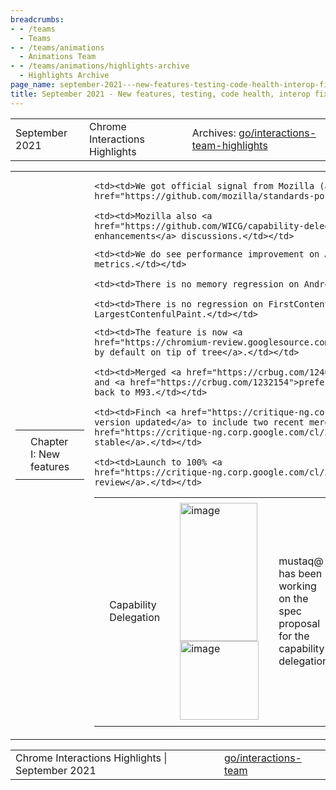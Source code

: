 ```yaml
---
breadcrumbs:
- - /teams
  - Teams
- - /teams/animations
  - Animations Team
- - /teams/animations/highlights-archive
  - Highlights Archive
page_name: september-2021---new-features-testing-code-health-interop-fixes-and-more
title: September 2021 - New features, testing, code health, interop fixes and more!
---
```


<table>
<tr>

<td>September 2021</td>

<td>Chrome Interactions Highlights</td>

<td>Archives: <a href="http://go/animations-team-highlights">go/interactions-team-highlights</a></td>

</tr>
</table>

<table>
<tr>

<td><table></td>
<td><tr></td>

<td><td>Chapter I: New features</td></td>

<td></tr></td>
<td></table></td>

<td><table></td>
<td><tr></td>

<td><td>Capability Delegation</td></td>

<td><td><img alt="image" src="https://lh3.googleusercontent.com/MG0xgExux0IXLJhml1xYx4KnCibC4LI9_Q9qW04jIjlFaEkh7MKOdMe49olq5XfTKyiYwb8rEeOE6n-Y8G0LXu-6T_42-4vnwi4aRXHtxGyJKJCV_CImQrLO9C-fdDg3g0RuPSnQog=s0" height=221.4676 width=124.0124> <img alt="image" src="https://lh6.googleusercontent.com/0HyrhEBh-ZWRaAxhrkkA5U4LFwor0Zsy7J1U4MpsXJv3GLxZgDSOtThkHBPlAQvvQQDZmZ9-nTX3O_2eLElAIq0hlRS9mG1sS3FvlyiBO-Sv_EsITp7NfaRqOrVzV4tNq64F40EeVg=s0" height=126 width=126></td></td>

<td><td>mustaq@ has been working on the spec proposal for the capability delegation.</td></td>

    <td><td>We got official signal from Mozilla (annevk@): <a
    href="https://github.com/mozilla/standards-positions/issues/565#issuecomment-918137857">useful/reasonable</a>.</td></td>

    <td><td>Mozilla also <a
    href="https://github.com/WICG/capability-delegation/issues">started bugs &
    enhancements</a> discussions.</td></td>

<td><td>For payment capability delegation, the origin trial is now <a href="https://developer.chrome.com/origintrials/#/view_trial/640637046993453057">ready</a> for partners.</td></td>

<td><td>Composite BG-color animation</td></td>

<td><td>xidachen@ <a href="https://critique-ng.corp.google.com/cl/395582428">launched</a> the finch study for the feature CompositeBGColorAnimation on Beta channel, with 50% control vs 50% enabled. The preliminary <a href="https://uma.googleplex.com/p/chrome/variations">result</a> looks very positive (Note that currently we have &lt; 7 days of data). Here are some highlights of the result:</td></td>

    <td><td>We do see performance improvement on Animations Smoothness
    metrics.</td></td>

    <td><td>There is no memory regression on Android</td></td>

    <td><td>There is no regression on FirstContentfulPaint and
    LargestContenfulPaint.</td></td>

<td><td>Elastic Overscroll</td></td>

<td><td>flackr@ made great progress on launching elastic overscroll.</td></td>

    <td><td>The feature is now <a
    href="https://chromium-review.googlesource.com/c/chromium/src/+/3150217">on
    by default on tip of tree</a>.</td></td>

    <td><td>Merged <a href="https://crbug.com/1240789">reduce stretch amount</a>
    and <a href="https://crbug.com/1232154">prefers-reduce-motion</a> behavior
    back to M93.</td></td>

    <td><td>Finch <a href="https://critique-ng.corp.google.com/cl/396373932">min
    version updated</a> to include two recent merges and <a
    href="https://critique-ng.corp.google.com/cl/396395915">launched to 1%
    stable</a>.</td></td>

    <td><td>Launch to 100% <a
    href="https://critique-ng.corp.google.com/cl/396900469">out for
    review</a>.</td></td>

<td></tr></td>
<td></table></td>

<td><table></td>
<td><tr></td>

<td><td>Chapter II: Testing</td></td>

<td></tr></td>
<td></table></td>

<td><table></td>
<td><tr></td>

<td><td>Composite BG-color animation</td></td>

<td><td><img alt="image" src="https://lh5.googleusercontent.com/yxjOLd0Oe3UdEwcVc0hKOxt85oJgTV_DpzaLzp910D8YinzafDO8M4I_O4Ju7mr2j2vxAryh6lGXu1qSqog61i6D3_LlmxsT0dlvEM20IoOZqORNugQEOgHin-EHoaqKb9NC_MsZFw=s0" height=49 width=283></td></td>

<td><td>xidachen@ fixed some very flaky paint worklet tests.</td></td>

    <td><td>Given that these are flaky tests, the auto bisect tool doesn’t work.
    We have to manually bisect it to find out that it is due to the launch of <a
    href="http://navigationthreadingoptimizations">this new feature</a> that
    makes navigation faster.</td></td>

    <td><td>With many times of try and error, it seems that the combination of
    paint worklet test + a simple div in ref.html somehow caused the crash. The
    root cause is unknown yet.</td></td>

<td><td>Cross-platform scroll-timeline tests</td></td>

<td><td>kevers@fixed some scroll-timeline tests. The issues are:</td></td>

    <td><td>Error tolerances were too tight.</td></td>

    <td><td>Sensitive to scrollbar width (platform specific)</td></td>

    <td><td>Magic numbers in tests (tough to infer correctness at a
    glance)</td></td>

    <td><td>Misleading calculations (e.g. scrollheight - clientHeight to compute
    scroll range in both directions)</td></td>

    <td><td>Mixup of logical units in RTL tests.</td></td>

<td><td>The issues were discovered when testing via polyfill implementation. A significant number of near misses in test failures.</td></td>

<td><td>The solutions are:</td></td>

    <td><td>Compute error tolerance for percentage calculations based on a half
    pixel error in the scroll position.</td></td>

    <td><td>Hide scrollbars to ensure that scroll-range is consistent across
    platforms.</td></td>

<td></tr></td>
<td></table></td>

<td>Chapter III: Code Health</td>

<td><table></td>
<td><tr></td>

<td><td>Triage scroll unification failing web tests</td></td>

<td><td><img alt="image" src="https://lh5.googleusercontent.com/84j_rIrI0nOqe3JLW1dWNKILLWEg5r8mwaWkxzSwjW5VkZihaJQFPCDfnU0VK1_eyYQ_mQ26CGWRmiSTDE8FW6LqoAKWV3in60STJOVorEcjsDJrjG-bzWrYw-y-WpS8_PA0o9gi1w=s0" height=231 width=582></td></td>

<td><td>skobes@ triaged failing web tests for scroll unification and the details are captured <a href="http://go/su-web-tests">here</a>. At this moment, there are 30 failing tests</td></td>

    <td><td>13 failures from 4 functional regressions (3 P1s, 1 P2), bugs
    filed</td></td>

        <td><td>Cannot touch-drag custom scrollbars, resize corners</td></td>

        <td><td>Re-latch when scroller removed from DOM</td></td>

        <td><td>Scollbar arrow click scrolls by only 1px</td></td>

    <td><td>12 failures from bad test (waitForCompositorCommit, rebaseline,
    etc)</td></td>

    <td><td>5 requiring more investigation (3 plugin related)</td></td>

<td></tr></td>
<td></table></td>

<td><table></td>
<td><tr></td>

<td><td>Chapter IV: Interop fixes</td></td>

<td></tr></td>
<td></table></td>

<td><table></td>
<td><tr></td>

<td><td>Scroll-timeline polyfill</td></td>

<td><td>kevers@ made more progress on scroll-timeline polyfill.</td></td>

    <td><td>Proxied AnimationEffect to override timing calculations</td></td>

    <td><td>Custom AnimationPlaybackEvents to report percentage based
    times</td></td>

    <td><td>Removed time-range from scroll timeline proxy</td></td>

    <td><td>Conversion between percents for API and times for internal
    use</td></td>

<td><td>Two problematic tests remain with high failure rates, reminder average over 90% pass rate.</td></td>

<td><td>The remaining work includes update timing and event phase.</td></td>

<td></tr></td>
<td></table></td>

<td><table></td>
<td><tr></td>

<td><td>Chapter V: Bug Updates</td></td>

<td><td><img alt="image" src="https://lh5.googleusercontent.com/O41TurQq6k183Wi1Bg7WiqMm86Zyryrh2N4SBe26qOI9tehJiGOXVrrYn0OhPZWadxhcnCfjoAhVAFFsa9SKIz1Kj0o_63_YoYv3yK2An9kUMzhUUHkUY4-jqP6HRq49mtpro0N6QA=s0" height=153 width=275><img alt="image" src="https://lh4.googleusercontent.com/AiPQ4O6ynfCIoBuYCEXeEWtQ9bQIKTE25lLZ9ilCJZ3wsgcDb4qFIHvMrRJyxwBxL6iL83ROQUgrREMKi3I7SRDcDH4f2AknTHPEpU1w9bLmOTrzabJDweeJK4bMwumGcJUOk-qbdQ=s0" height=152 width=279></td></td>

<td><td>Our team lost a bit of ground in P2s && P3s, but kept the P1s in check.</td></td>

<td></tr></td>
<td></table></td>

</tr>
</table>

<table>
<tr>

<td>Chrome Interactions Highlights | September 2021</td>

<td><a href="http://go/interactions-team">go/interactions-team</a></td>

</tr>
</table>